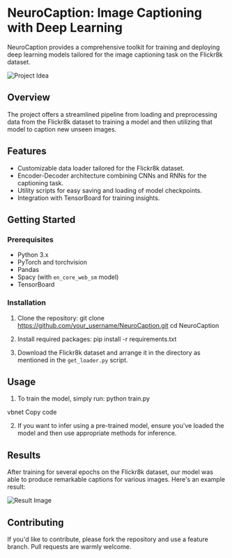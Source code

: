 # NeuroCaption: Image Captioning with Deep Learning

NeuroCaption provides a comprehensive toolkit for training and deploying deep learning models tailored for the image captioning task on the Flickr8k dataset.

![Project Idea](path_to_idea_image.png)

## Overview

The project offers a streamlined pipeline from loading and preprocessing data from the Flickr8k dataset to training a model and then utilizing that model to caption new unseen images.

## Features

- Customizable data loader tailored for the Flickr8k dataset.
- Encoder-Decoder architecture combining CNNs and RNNs for the captioning task.
- Utility scripts for easy saving and loading of model checkpoints.
- Integration with TensorBoard for training insights.

## Getting Started

### Prerequisites

- Python 3.x
- PyTorch and torchvision
- Pandas
- Spacy (with `en_core_web_sm` model)
- TensorBoard

### Installation

1. Clone the repository:
git clone https://github.com/your_username/NeuroCaption.git
cd NeuroCaption

2. Install required packages:
pip install -r requirements.txt

3. Download the Flickr8k dataset and arrange it in the directory as mentioned in the `get_loader.py` script.

## Usage

1. To train the model, simply run:
python train.py

vbnet
Copy code

2. If you want to infer using a pre-trained model, ensure you've loaded the model and then use appropriate methods for inference.

## Results

After training for several epochs on the Flickr8k dataset, our model was able to produce remarkable captions for various images. Here's an example result:

![Result Image](path_to_result_image.png)

## Contributing

If you'd like to contribute, please fork the repository and use a feature branch. Pull requests are warmly welcome.

